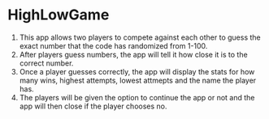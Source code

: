 # HighLowGame
<ol> 
 <li>This app allows two players to compete against each other to guess the exact number that the code has randomized from 1-100.</li>
  <li>After players guess numbers, the app will tell it how close it is to the correct number.</li>
  <li>Once a player guesses correctly, the app will display the stats for how many wins, highest attempts, lowest attmepts and the name the player has. </li>
  <li>The players will be given the option to continue the app or not and the app will then close if the player chooses no.</li>
</ol>
  
